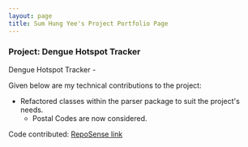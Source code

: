 ```yaml
---
layout: page
title: Sum Hung Yee's Project Portfolio Page
---
```


### Project: Dengue Hotspot Tracker

Dengue Hotspot Tracker -

Given below are my technical contributions to the project:
 - Refactored classes within the parser package to suit the project's needs.
    - Postal Codes are now considered.

Code contributed: [RepoSense link](https://nus-cs2103-ay2223s2.github.io/tp-dashboard/?search=sumhungyee)